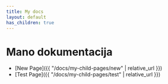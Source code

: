 ```yaml
---
title: My docs
layout: default
has_children: true
---
```

# Mano dokumentacija
- [New Page]({{ "/docs/my-child-pages/new" | relative_url }})
- [Test Page]({{ "/docs/my-child-pages/test" | relative_url }})